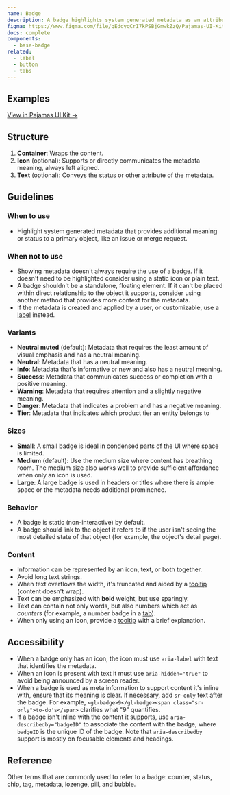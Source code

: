 ```yaml
---
name: Badge
description: A badge highlights system generated metadata as an attribute of a larger object. 
figma: https://www.figma.com/file/qEddyqCrI7kPSBjGmwkZzQ/Pajamas-UI-Kit?node-id=425%3A3
docs: complete
components:
  - base-badge
related:
  - label
  - button
  - tabs
---
```


## Examples

<story-viewer component="base-badge" story="variants" title="Badge variants"></story-viewer>

<story-viewer component="base-badge" story="actionable" title="Actionable badges"></story-viewer>

<story-viewer component="base-badge" story="badge-icon" title="With icons"></story-viewer>

[View in Pajamas UI Kit →](https://www.figma.com/file/qEddyqCrI7kPSBjGmwkZzQ/%F0%9F%93%99-Component-library?type=design&node-id=59780-92312&mode=dev)

## Structure

<figure-img alt="Numbered diagram of a badge structure" label="Badge structure" src="/img/badge-structure.svg"></figure-img>

1. **Container**: Wraps the content.
1. **Icon** (optional): Supports or directly communicates the metadata meaning, always left aligned.
1. **Text** (optional): Conveys the status or other attribute of the metadata.

## Guidelines

### When to use

- Highlight system generated metadata that provides additional meaning or status to a primary object, like an issue or merge request.

### When not to use

- Showing metadata doesn't always require the use of a badge. If it doesn't need to be highlighted consider using a static icon or plain text.
- A badge shouldn't be a standalone, floating element. If it can't be placed within direct relationship to the object it supports, consider using another method that provides more context for the metadata.
- If the metadata is created and applied by a user, or customizable, use a [label](/components/label) instead.

### Variants

- **Neutral muted** (default): Metadata that requires the least amount of visual emphasis and has a neutral meaning.
- **Neutral**: Metadata that has a neutral meaning.
- **Info**: Metadata that's informative or new and also has a neutral meaning.
- **Success**: Metadata that communicates success or completion with a positive meaning.
- **Warning**: Metadata that requires attention and a slightly negative meaning.
- **Danger**: Metadata that indicates a problem and has a negative meaning.
- **Tier**: Metadata that indicates which product tier an entity belongs to

### Sizes

- **Small**: A small badge is ideal in condensed parts of the UI where space is limited.
- **Medium** (default): Use the medium size where content has breathing room. The medium size also works well to provide sufficient affordance when only an icon is used.
- **Large**: A large badge is used in headers or titles where there is ample space or the metadata needs additional prominence.

### Behavior

- A badge is static (non-interactive) by default.
- A badge should link to the object it refers to if the user isn't seeing the most detailed state of that object (for example, the object's detail page).

### Content

- Information can be represented by an icon, text, or both together.
- Avoid long text strings.
- When text overflows the width, it's truncated and aided by a [tooltip](/components/tooltip) (content doesn't wrap).
- Text can be emphasized with **bold** weight, but use sparingly.
- Text can contain not only words, but also numbers which act as _counters_ (for example, a number badge in a [tab](/components/tabs)).
- When only using an icon, provide a [tooltip](/components/tooltip) with a brief explanation.

## Accessibility

- When a badge only has an icon, the icon must use `aria-label` with text that identifies the metadata.
- When an icon is present with text it must use `aria-hidden="true"` to avoid being announced by a screen reader.
- When a badge is used as meta information to support content it's inline with, ensure that its meaning is clear. If necessary, add `sr-only` text after the badge. For example, `<gl-badge>9</gl-badge><span class="sr-only">to-do's</span>` clarifies what "9" quantifies.
- If a badge isn't inline with the content it supports, use `aria-describedby="badgeID"` to associate the content with the badge, where `badgeID` is the unique ID of the badge. Note that `aria-describedby` support is mostly on focusable elements and headings. 

## Reference

Other terms that are commonly used to refer to a badge: counter, status, chip, tag, metadata, lozenge, pill, and bubble.
